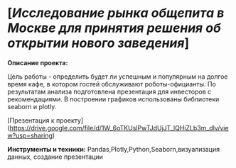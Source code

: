 # [*Исследование рынка общепита в Москве для принятия решения об открытии нового заведения*]
**Описание проекта:**

Цель работы  -  определить будет ли успешным и популярным на долгое время кафе, в
котором гостей обслуживают роботы-официанты. По результатам анализа подготовлена
презентация для инвесторов с рекомендациями. В построении графиков использованы
библиотеки seaborn и plotly. 


[Презентация к проекту] (https://drive.google.com/file/d/1W_6oTKUslPwTJdUjJT_lQHiZLb3m_dlv/view?usp=sharing)

**Инструменты и техники:**
Pandas,Plotly,Python,Seaborn,визуализация данных, создание презентации








